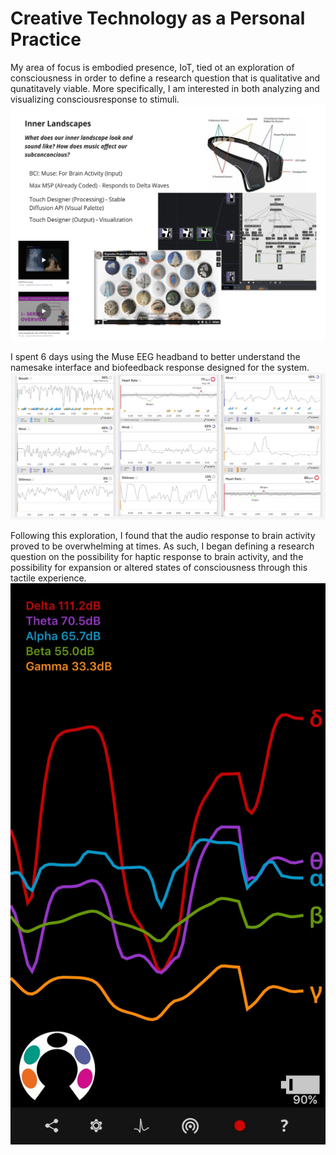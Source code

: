 # Creative Technology as a Personal Practice 

My area of focus is embodied presence, IoT, tied ot an exploration of consciousness in order to define a research question that is qualitative and qunatitavely viable. More specifically, I am interested in both analyzing and visualizing consciousresponse to stimuli. 
![Initial Brainstorm](https://github.com/hanaazab/CreativeTech-04/blob/main/Project%204%20_%20Personal%20Practice/PersonalPractice_InitialNotes.png)

I spent 6 days using the Muse EEG headband to better understand the namesake interface and biofeedback response designed for the system. 
![Muse Experiments](https://github.com/hanaazab/CreativeTech-04/blob/main/Project%204%20_%20Personal%20Practice/MuseExperiment_00_03.png)

Following this exploration, I found that the audio response to brain activity proved to be overwhelming at times. 
As such, I began defining a research question on the possibility for haptic response to brain activity, and the possibility for expansion or altered states of consciousness through this tactile experience. 
![Mind Monitor](https://github.com/hanaazab/CreativeTech-04/blob/main/MindMonitor_00.jpeg)


